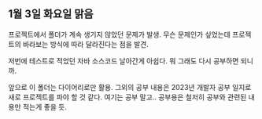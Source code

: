 ## 1월 3일 화요일 맑음

프로젝트에서 폴더가 계속 생기지 않았던 문제가 발생.
무슨 문제인가 싶었는데 프로젝트의 바라보는 방식에 따라 달라진다는 점을 발견.

저번에 테스트로 적었던 자바 소스코드 날아간게 아쉽다.
뭐 그래도 다시 공부하면 되니까.

앞으로 이 폴더는 다이어리로만 활용.
그외의 공부 내용은 2023년 개발자 공부 일지로 새로 프로젝트를 파야 할 것 같다.
여기는 공부 말고..
공부용은 철저히 공부와 관련된 내용만 적는게 좋을 듯.

